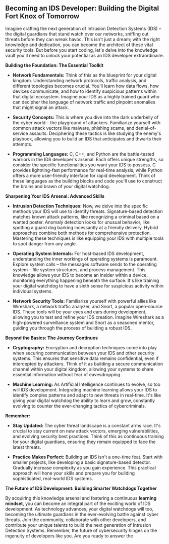 ## Becoming an IDS Developer: Building the Digital Fort Knox of Tomorrow

Imagine crafting the next generation of Intrusion Detection Systems (IDS) – the digital guardians that stand watch over our networks, sniffing out threats before they can wreak havoc.  This isn't just a dream; with the right knowledge and dedication, you can become the architect of these vital security tools. But before you start coding, let's delve into the knowledge vault you'll need to unlock your potential as an IDS developer extraordinaire. 

**Building the Foundation: The Essential Toolkit**

* **Network Fundamentals:** Think of this as the blueprint for your digital kingdom. Understanding network protocols, traffic analysis, and different topologies becomes crucial. You'll learn how data flows, how devices communicate, and how to identify suspicious patterns within that digital ecosystem.  Imagine your IDS as a highly trained guard who can decipher the language of network traffic and pinpoint anomalies that might signal an attack.

* **Security Concepts:**  This is where you dive into the dark underbelly of the cyber world – the playground of attackers. Familiarize yourself with common attack vectors like malware, phishing scams, and denial-of-service assaults. Deciphering these tactics is like studying the enemy's playbook, allowing you to build an IDS that anticipates and thwarts their attempts.

* **Programming Languages:**  C, C++, and Python are the battle-tested warriors in the IDS developer's arsenal. Each offers unique strengths, so consider the specific functionalities you want your IDS to possess. C provides lightning-fast performance for real-time analysis, while Python offers a more user-friendly interface for rapid development. Think of these languages as the building blocks and code you'll use to construct the brains and brawn of your digital watchdog.

**Sharpening Your IDS Arsenal: Advanced Skills**

* **Intrusion Detection Techniques:** Now, we delve into the specific methods your IDS will use to identify threats. Signature-based detection matches known attack patterns, like recognizing a criminal based on a wanted poster. Anomaly detection looks for unusual behavior, like spotting a guard dog barking incessantly at a friendly delivery. Hybrid approaches combine both methods for comprehensive protection. Mastering these techniques is like equipping your IDS with multiple tools to spot danger from any angle. 

* **Operating System Internals:**  For host-based IDS development, understanding the inner workings of operating systems is paramount. Explore system calls – the messages software sends to the operating system – file system structures, and process management. This knowledge allows your IDS to become an insider within a device, monitoring everything happening beneath the surface. It's like training your digital watchdog to have a sixth sense for suspicious activity within individual systems.

* **Network Security Tools:**  Familiarize yourself with powerful allies like Wireshark, a network traffic analyzer, and Snort, a popular open-source IDS. These tools will be your eyes and ears during development, allowing you to test and refine your IDS creation. Imagine Wireshark as a high-powered surveillance system and Snort as a seasoned mentor, guiding you through the process of building a robust IDS.

**Beyond the Basics: The Journey Continues**

* **Cryptography:**  Encryption and decryption techniques come into play when securing communication between your IDS and other security systems. This ensures that sensitive data remains confidential, even if intercepted by attackers. Think of it as building a secure communication channel within your digital kingdom, allowing your systems to share essential information without fear of eavesdropping.

* **Machine Learning:**  As Artificial Intelligence continues to evolve, so too will IDS development. Integrating machine learning allows your IDS to identify complex patterns and adapt to new threats in real-time. It's like giving your digital watchdog the ability to learn and grow, constantly evolving to counter the ever-changing tactics of cybercriminals. 

**Remember:** 

* **Stay Updated:** The cyber threat landscape is a constant arms race. It's crucial to stay current on new attack vectors, emerging vulnerabilities, and evolving security best practices. Think of this as continuous training for your digital guardians, ensuring they remain equipped to face the latest threats.

* **Practice Makes Perfect:**  Building an IDS isn't a one-time feat. Start with smaller projects, like developing a basic signature-based detector. Gradually increase complexity as you gain experience. This practical approach will hone your skills and prepare you for building sophisticated, real-world IDS systems.

**The Future of IDS Development: Building Smarter Watchdogs Together**

By acquiring this knowledge arsenal and fostering a continuous **learning mindset**, you can become an integral part of the exciting world of IDS development. As technology advances, your digital watchdogs will too, becoming the ultimate guardians in the ever-evolving battle against cyber threats. Join the community, collaborate with other developers, and contribute your unique talents to build the next generation of Intrusion Detection Systems.  Remember, the future of cybersecurity hinges on the ingenuity of developers like you. Are you ready to answer the